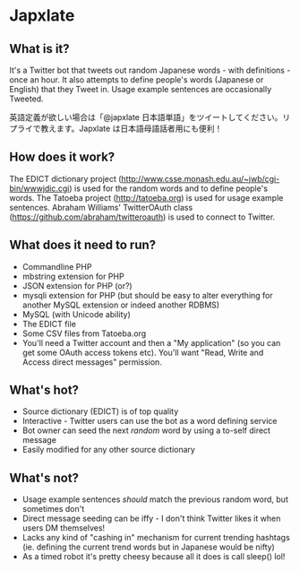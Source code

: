 # Japxlate

## What is it?

It's a Twitter bot that tweets out random Japanese words - with definitions - once an hour. It also attempts to define people's words (Japanese or English) that they Tweet in. Usage example
sentences are occasionally Tweeted.

英語定義が欲しい場合は「@japxlate 日本語単語」をツイートしてください。リプライで教えます。Japxlate は日本語母語話者用にも便利！

## How does it work?

The EDICT dictionary project (http://www.csse.monash.edu.au/~jwb/cgi-bin/wwwjdic.cgi) is used for the random words and to define people's words.
The Tatoeba project (http://tatoeba.org) is used for usage example sentences.
Abraham Williams' TwitterOAuth class (https://github.com/abraham/twitteroauth) is used to connect to Twitter.

## What does it need to run?

* Commandline PHP
* mbstring extension for PHP
* JSON extension for PHP (or?)
* mysqli extension for PHP (but should be easy to alter everything for another MySQL extension or indeed another RDBMS)
* MySQL (with Unicode ability)
* The EDICT file
* Some CSV files from Tatoeba.org
* You'll need a Twitter account and then a "My application" (so you can get some OAuth access tokens etc). You'll want "Read, Write and Access direct messages" permission.

## What's hot?

* Source dictionary (EDICT) is of top quality
* Interactive - Twitter users can use the bot as a word defining service
* Bot owner can seed the next *random* word by using a to-self direct message
* Easily modified for any other source dictionary

## What's not?

* Usage example sentences *should* match the previous random word, but sometimes don't
* Direct message seeding can be iffy - I don't think Twitter likes it when users DM themselves!
* Lacks any kind of "cashing in" mechanism for current trending hashtags (ie. defining
the current trend words but in Japanese would be nifty)
* As a timed robot it's pretty cheesy because all it does is call sleep() lol! 
